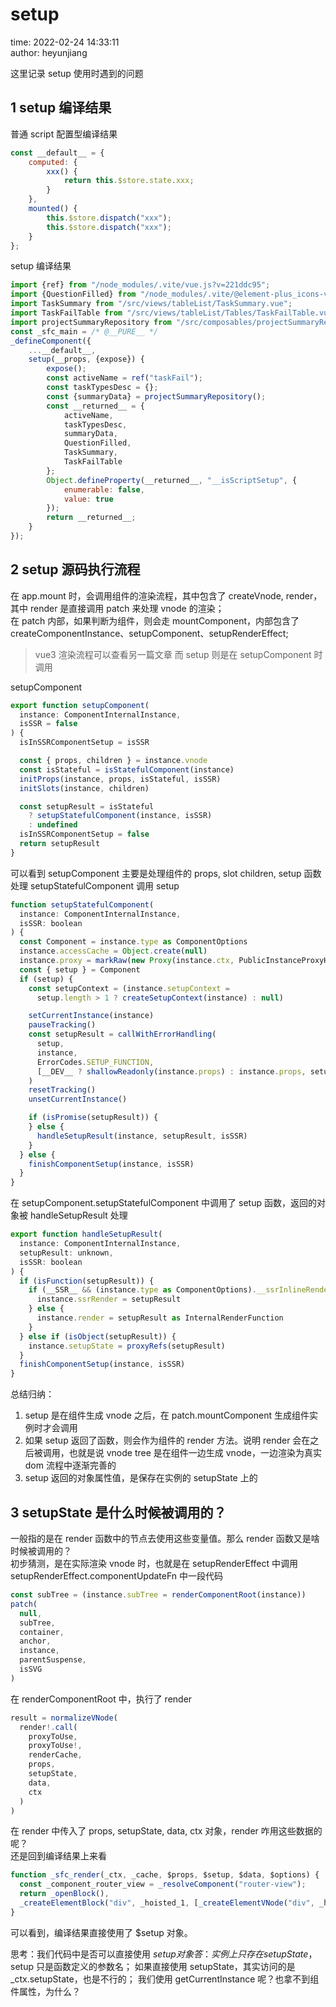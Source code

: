 # setup

time: 2022-02-24 14:33:11  
author: heyunjiang

这里记录 setup 使用时遇到的问题

## 1 setup 编译结果

普通 script 配置型编译结果
```javascript
const __default__ = {
    computed: {
        xxx() {
            return this.$store.state.xxx;
        }
    },
    mounted() {
        this.$store.dispatch("xxx");
        this.$store.dispatch("xxx");
    }
};
```

setup 编译结果
```javascript
import {ref} from "/node_modules/.vite/vue.js?v=221ddc95";
import {QuestionFilled} from "/node_modules/.vite/@element-plus_icons-vue.js?v=221ddc95";
import TaskSummary from "/src/views/tableList/TaskSummary.vue";
import TaskFailTable from "/src/views/tableList/Tables/TaskFailTable.vue?t=1645669030560";
import projectSummaryRepository from "/src/composables/projectSummaryRepository.ts?t=1645669030560";
const _sfc_main = /* @__PURE__ */
_defineComponent({
    ...__default__,
    setup(__props, {expose}) {
        expose();
        const activeName = ref("taskFail");
        const taskTypesDesc = {};
        const {summaryData} = projectSummaryRepository();
        const __returned__ = {
            activeName,
            taskTypesDesc,
            summaryData,
            QuestionFilled,
            TaskSummary,
            TaskFailTable
        };
        Object.defineProperty(__returned__, "__isScriptSetup", {
            enumerable: false,
            value: true
        });
        return __returned__;
    }
});
```

## 2 setup 源码执行流程

在 app.mount 时，会调用组件的渲染流程，其中包含了 createVnode, render，其中 render 是直接调用 patch 来处理 vnode 的渲染；  
在 patch 内部，如果判断为组件，则会走 mountComponent，内部包含了 createComponentInstance、setupComponent、setupRenderEffect;  
> vue3 渲染流程可以查看另一篇文章
而 setup 则是在 setupComponent 时调用

setupComponent
```javascript
export function setupComponent(
  instance: ComponentInternalInstance,
  isSSR = false
) {
  isInSSRComponentSetup = isSSR

  const { props, children } = instance.vnode
  const isStateful = isStatefulComponent(instance)
  initProps(instance, props, isStateful, isSSR)
  initSlots(instance, children)

  const setupResult = isStateful
    ? setupStatefulComponent(instance, isSSR)
    : undefined
  isInSSRComponentSetup = false
  return setupResult
}
```

可以看到 setupComponent 主要是处理组件的 props, slot children, setup 函数处理
setupStatefulComponent 调用 setup
```javascript
function setupStatefulComponent(
  instance: ComponentInternalInstance,
  isSSR: boolean
) {
  const Component = instance.type as ComponentOptions
  instance.accessCache = Object.create(null)
  instance.proxy = markRaw(new Proxy(instance.ctx, PublicInstanceProxyHandlers))
  const { setup } = Component
  if (setup) {
    const setupContext = (instance.setupContext =
      setup.length > 1 ? createSetupContext(instance) : null)

    setCurrentInstance(instance)
    pauseTracking()
    const setupResult = callWithErrorHandling(
      setup,
      instance,
      ErrorCodes.SETUP_FUNCTION,
      [__DEV__ ? shallowReadonly(instance.props) : instance.props, setupContext]
    )
    resetTracking()
    unsetCurrentInstance()

    if (isPromise(setupResult)) {
    } else {
      handleSetupResult(instance, setupResult, isSSR)
    }
  } else {
    finishComponentSetup(instance, isSSR)
  }
}
```

在 setupComponent.setupStatefulComponent 中调用了 setup 函数，返回的对象被 handleSetupResult 处理
```javascript
export function handleSetupResult(
  instance: ComponentInternalInstance,
  setupResult: unknown,
  isSSR: boolean
) {
  if (isFunction(setupResult)) {
    if (__SSR__ && (instance.type as ComponentOptions).__ssrInlineRender) {
      instance.ssrRender = setupResult
    } else {
      instance.render = setupResult as InternalRenderFunction
    }
  } else if (isObject(setupResult)) {
    instance.setupState = proxyRefs(setupResult)
  }
  finishComponentSetup(instance, isSSR)
}
```

总结归纳：  
1. setup 是在组件生成 vnode 之后，在 patch.mountComponent 生成组件实例时才会调用
2. 如果 setup 返回了函数，则会作为组件的 render 方法。说明 render 会在之后被调用，也就是说 vnode tree 是在组件一边生成 vnode，一边渲染为真实 dom 流程中逐渐完善的
3. setup 返回的对象属性值，是保存在实例的 setupState 上的

## 3 setupState 是什么时候被调用的？

一般指的是在 render 函数中的节点去使用这些变量值。那么 render 函数又是啥时候被调用的？  
初步猜测，是在实际渲染 vnode 时，也就是在 setupRenderEffect 中调用  
setupRenderEffect.componentUpdateFn 中一段代码  
```javascript
const subTree = (instance.subTree = renderComponentRoot(instance))
patch(
  null,
  subTree,
  container,
  anchor,
  instance,
  parentSuspense,
  isSVG
)
```
在 renderComponentRoot 中，执行了 render  
```javascript
result = normalizeVNode(
  render!.call(
    proxyToUse,
    proxyToUse!,
    renderCache,
    props,
    setupState,
    data,
    ctx
  )
)
```

在 render 中传入了 props, setupState, data, ctx 对象，render 咋用这些数据的呢？  
还是回到编译结果上来看  
```javascript
function _sfc_render(_ctx, _cache, $props, $setup, $data, $options) {
  const _component_router_view = _resolveComponent("router-view");
  return _openBlock(),
  _createElementBlock("div", _hoisted_1, [_createElementVNode("div", _hoisted_2, [_createVNode($setup["LeftMenu"])]), _createElementVNode("div", _hoisted_3, [_createVNode(_component_router_view)])]);
}
```

可以看到，编译结果直接使用了 $setup 对象。

思考：我们代码中是否可以直接使用 $setup 对象  
答：实例上只存在 setupState，$setup 只是函数定义的参数名；
如果直接使用 setupState，其实访问的是 _ctx.setupState，也是不行的；
我们使用 getCurrentInstance 呢？也拿不到组件属性，为什么？

